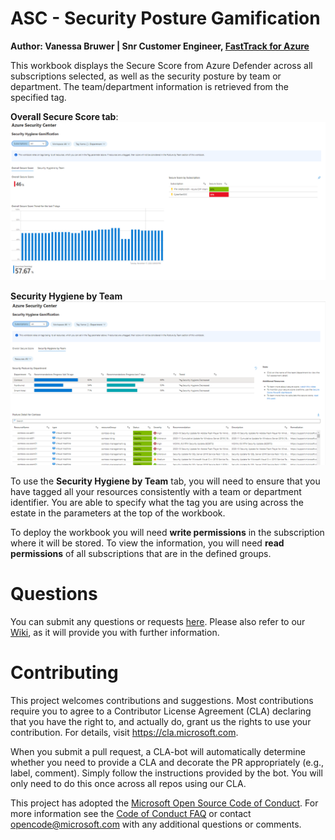 # ASC - Security Posture Gamification
**Author: Vanessa Bruwer | Snr Customer Engineer, [FastTrack for Azure](https://aka.ms/fasttrackforazure)**

This workbook displays the Secure Score from Azure Defender across all subscriptions selected, as well as the security posture by team or department. The team/department information is retrieved from the specified tag.

**Overall Secure Score tab**:
![Workbook Overview2](./workbook-securescore.png)

**Security Hygiene by Team**
![Workbook Overview](./workbook-hygienebyteam.png)

To use the **Security Hygiene by Team** tab, you will need to ensure that you have tagged all your resources consistently with a team or department identifier. You are able to specify what the tag you are using across the estate in the parameters at the top of the workbook.

To deploy the workbook you will need **write permissions** in the subscription where it will be stored. To view the information, you will need **read permissions** of all subscriptions that are in the defined groups. 

# Questions
You can submit any questions or requests [here](https://github.com/Azure/Azure-Security-Center/issues). Please also refer to our [Wiki](https://github.com/Azure/Azure-Security-Center/wiki#resources), as it will provide you with further information.

# Contributing

This project welcomes contributions and suggestions.  Most contributions require you to agree to a
Contributor License Agreement (CLA) declaring that you have the right to, and actually do, grant us
the rights to use your contribution. For details, visit https://cla.microsoft.com.

When you submit a pull request, a CLA-bot will automatically determine whether you need to provide
a CLA and decorate the PR appropriately (e.g., label, comment). Simply follow the instructions
provided by the bot. You will only need to do this once across all repos using our CLA.

This project has adopted the [Microsoft Open Source Code of Conduct](https://opensource.microsoft.com/codeofconduct/).
For more information see the [Code of Conduct FAQ](https://opensource.microsoft.com/codeofconduct/faq/) or
contact [opencode@microsoft.com](mailto:opencode@microsoft.com) with any additional questions or comments.
